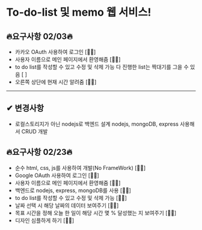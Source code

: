 # To-do-list 및 memo 웹 서비스!

## 🔥요구사항 02/03🔥

- 카카오 OAuth 사용하여 로그인 [👍🏼]
- 사용자 이름으로 메인 페이지에서 환영해줌 [👍🏼]
- to do list를 작성할 수 있고 수정 및 삭제 가능 다 진행한 list는 짝대기를 그을 수 있음 [ ]
- 오른쪽 상단에 현재 시간 알려줌 [👍🏼]
<hr>

## ✔︎ 변경사항

- 로컬스토리지가 아닌 nodejs로 백엔드 설계
  nodejs, mongoDB, express 사용해서 CRUD 개발

## 🔥요구사항 02/23🔥

- 순수 html, css, js를 사용하여 개발(No FrameWork) [👍🏼]
- Google OAuth 사용하여 로그인 [👍🏼]
- 사용자 이름으로 메인 페이지에서 환영해줌 [👍🏼]
- 백엔드로 nodejs, express, mongoDB를 사용 [👍🏼]
- to do list를 작성할 수 있고 수정 및 삭제 가능 [👍🏼]
- 날짜 선택 시 해당 날짜의 데이터 보여주기 [👍🏼]
- 목표 시간을 정해 오늘 한 일이 해당 시간 몇 % 달성했는 지 보여주기 [👍🏼]
- 디자인 심플하게 하기 [👍🏼]
